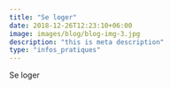 ```yaml
---
title: "Se loger"
date: 2018-12-26T12:23:10+06:00
image: images/blog/blog-img-3.jpg
description: "this is meta description"
type: "infos_pratiques"
---
```


Se loger
